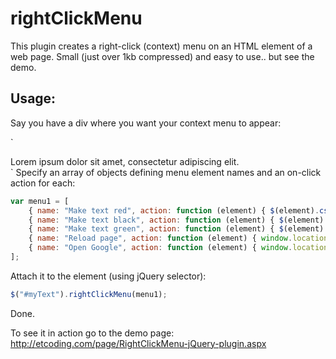 ﻿rightClickMenu
==============


This plugin creates a right-click (context) menu on an HTML element of a web page.
Small (just over 1kb compressed) and easy to use.. but see the demo.

Usage:
------

Say you have a div where you want your context menu to appear: 

`
<div id="myText">
     Lorem ipsum dolor sit amet, consectetur adipiscing elit.
</div>
`
Specify an array of objects defining menu element names and an on-click action for each:

```javascript
var menu1 = [
    { name: "Make text red", action: function (element) { $(element).css("color", "red"); } },
    { name: "Make text black", action: function (element) { $(element).css("color", "black"); } },
    { name: "Make text green", action: function (element) { $(element).css("color", "green"); } },
    { name: "Reload page", action: function (element) { window.location.reload(); } },
    { name: "Open Google", action: function (element) { window.location.href = "http://www.google.com" } }
];
```

Attach it to the element (using jQuery selector):

```javascript
$("#myText").rightClickMenu(menu1);
```

Done.

To see it in action go to the demo page: http://etcoding.com/page/RightClickMenu-jQuery-plugin.aspx